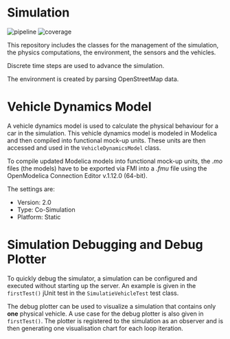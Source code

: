 # Simulation
![pipeline](https://git.rwth-aachen.de/monticore/EmbeddedMontiArc/simulators/simulation/badges/master/build.svg)
![coverage](https://git.rwth-aachen.de/monticore/EmbeddedMontiArc/simulators/simulation/badges/master/coverage.svg)

This repository includes the classes for the management of the simulation, the physics computations, the environment, the sensors and the vehicles.

Discrete time steps are used to advance the simulation.

The environment is created by parsing OpenStreetMap data.

# Vehicle Dynamics Model

A vehicle dynamics model is used to calculate the physical behaviour for a car in the simulation. This vehicle dynamics model is modeled in Modelica and then compiled into functional mock-up units. These units are then accessed and used in the `VehicleDynamicsModel` class.

To compile updated Modelica models into functional mock-up units, the _.mo_ files (the models) have to be exported via FMI into a _.fmu_ file using the OpenModelica Connection Editor v.1.12.0 (64-bit).

The settings are:
* Version: 2.0
* Type: Co-Simulation
* Platform: Static

# Simulation Debugging and Debug Plotter

To quickly debug the simulator, a simulation can be configured and executed without starting up the server. An example is given in the `firstTest()` jUnit test in the `SimulatieVehicleTest` test class.

The debug plotter can be used to visualize a simulation that contains only __one__ physical vehicle. A use case for the debug plotter is also given in `firstTest()`. The plotter is registered to the simulation as an observer and is then generating one visualisation chart for each loop iteration.
